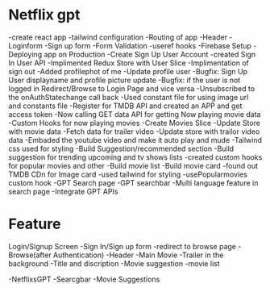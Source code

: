 # Netflix gpt
-create react app
-tailwind configuration
-Routing of app
-Header
-Loginform
-Sign up form
-Form Validation
-useref hooks
-Firebase Setup
-Deploying app on Production
-Create Sign Up User Account
-created Sign In User API
-Implimented Redux Store with User Slice
-Implimentation of sign out
-Added profilephot of me
-Update profile user
-Bugfix: Sign Up User displayname and profile picture update
-Bugfix: if the user is not logged in Redirect/Browse to Login Page and vice versa
-Unsubscribed to the onAuthStatechange call back
-Used constant file for using image url and constants file
-Register for TMDB API and created an APP and get access token
-Now calling GET data API for getting Now playing movie data
-Custom Hooks for now playing movies
-Create Movies Slice
-Update Store with movie data
-Fetch data for trailer video
-Update store with trailor video data
-Embaded the youtube video and make it auto play and mude 
-Tailwind css used for styling
-Build Suggestion/recommended section
-Build suggestion for trending upcoming and tv shows lists
-created custom hooks for popular movies and other 
-Build movie list
-Build movie card
-found out TMDB CDn for Image card
-used tailwind for styling
-usePopularmovies custom hook
-GPT Search page
-GPT searchbar
-Multi language feature in search page
-Integrate GPT APIs



# Feature
Login/Signup Screen
  -Sign In/Sign up form
   -redirect to browse page
-Browse(after Authentication)
  -Header
  -Main Movie
    -Trailer in the background
    -Title and discription
    -Movie suggestion
      -movie list


 -NetflixsGPT
   -Searcgbar
   -Movie Suggestions     